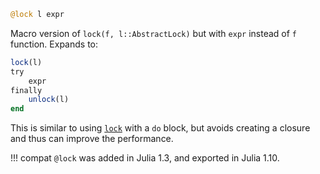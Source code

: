 ```julia
@lock l expr
```

Macro version of `lock(f, l::AbstractLock)` but with `expr` instead of `f` function. Expands to:

```julia
lock(l)
try
    expr
finally
    unlock(l)
end
```

This is similar to using [`lock`](@ref) with a `do` block, but avoids creating a closure and thus can improve the performance.

!!! compat
    `@lock` was added in Julia 1.3, and exported in Julia 1.10.

